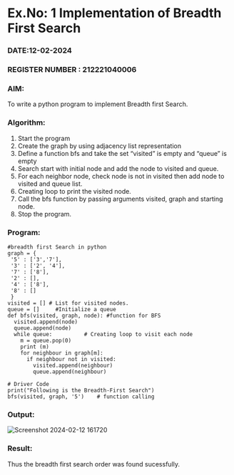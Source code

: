 # Ex.No: 1  Implementation of Breadth First Search 
### DATE:12-02-2024                                                                            
### REGISTER NUMBER : 212221040006
### AIM: 
To write a python program to implement Breadth first Search. 
### Algorithm:
1. Start the program
2. Create the graph by using adjacency list representation
3. Define a function bfs and take the set “visited” is empty and “queue” is empty
4. Search start with initial node and add the node to visited and queue.
5. For each neighbor node, check node is not in visited then add node to visited and queue list.
6.  Creating loop to print the visited node.
7.   Call the bfs function by passing arguments visited, graph and starting node.
8.   Stop the program.
### Program:
```
#breadth first Search in python 
graph = {
 '5' : ['3','7'],
 '3' : ['2', '4'],
 '7' : ['8'],
 '2' : [],
 '4' : ['8'],
 '8' : []
 }
visited = [] # List for visited nodes.
queue = []     #Initialize a queue
def bfs(visited, graph, node): #function for BFS
  visited.append(node)
  queue.append(node)
  while queue:          # Creating loop to visit each node
    m = queue.pop(0) 
    print (m) 
    for neighbour in graph[m]:
      if neighbour not in visited:
        visited.append(neighbour)
       	queue.append(neighbour)

# Driver Code
print("Following is the Breadth-First Search")
bfs(visited, graph, '5')    # function calling
```

### Output:

![Screenshot 2024-02-12 161720](https://github.com/AfzaraThagsin/AI_Lab_2023-24/assets/127172501/48c700b9-89de-449c-b70a-ca630864c16c)





### Result:
Thus the breadth first search order was found sucessfully.
